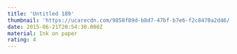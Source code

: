 ```yaml
---
title: 'Untitled 189'
thumbnail: 'https://ucarecdn.com/9858f89d-b8d7-47bf-b7e6-f2c8470a2d46/'
date: 2015-06-21T20:54:30.000Z
material: Ink on paper
rating: 4
---
```

